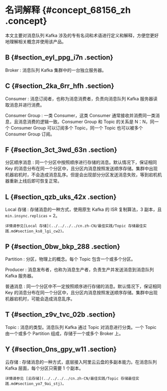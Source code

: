 # 名词解释 {#concept_68156_zh .concept}

本文主要对消息队列 Kafka 涉及的专有名词和术语进行定义和解释，方便您更好地理解相关概念并使用该产品。

## B {#section_eyl_ppg_i7n .section}

 Broker
 :   消息队列 Kafka 集群中的一台独立服务器。

 ## C {#section_2ka_6rr_hfh .section}

 Consumer
 :   消息订阅者，也称为消息消费者，负责向消息队列 Kafka 服务器读取消息并进行消费。

  Consumer Group
 :   一类 Consumer，这类 Consumer 通常接收并消费同一类消息，且消息消费的逻辑一致。Consumer Group 和 Topic 的关系是 N：N，同一个 Consumer Group 可以订阅多个 Topic，同一个 Topic 也可以被多个 Consumer Group 订阅。

 ## F {#section_3ct_3wd_63n .section}

 分区顺序消息
 :   同一个分区中按照顺序进行存储的消息。默认情况下，保证相同 Key 的消息分布在同一个分区中，且分区内消息按照发送顺序存储。集群中出现机器宕机时，不会造成消息乱序。但是会出现部分分区发送消息失败，等到宕机机器重新上线后即可恢复正常。

 ## L {#section_qzb_uks_42x .section}

 Local 存储
 :   存储消息的一种方式，使用原生 Kafka 的 ISR 复制算法，3 副本，且 `min.insync.replicas` = 2。

    详情请参见[Local 存储](../../../../cn.zh-CN/最佳实践/Topic 存储最佳实践.md#section_ks8_lgi_cw2)。

 ## P {#section_0bw_bkp_288 .section}

 Partition
 :   分区，物理上的概念。每个 Topic 包含一个或多个分区。

  Producer
 :   消息发布者，也称为消息生产者，负责生产并发送消息到消息队列 Kafka 服务器。

  普通消息
 :   同一个分区中不一定按照顺序进行存储的消息。默认情况下，保证相同 Key 的消息分布在同一个分区中，且分区内消息按照发送顺序存储。集群中出现机器宕机时，可能会造成消息乱序。

 ## T {#section_z9v_tvc_02b .section}

 Topic
 :   消息的类型。消息队列 Kafka 通过 Topic 对消息进行分类。一个 Topic 由一个或多个 Partition 组成，存储于一个或多个 Broker 上。

 ## Y {#section_0ns_gpy_w11 .section}

 云存储
 :   存储消息的一种方式，底层接入阿里云云盘的多副本能力。在消息队列 Kafka 层面，每个分区只需要 1 个副本。

    详情请参见 [云存储](../../../../cn.zh-CN/最佳实践/Topic 存储最佳实践.md#section_yo7_9ai_stj)。

 
